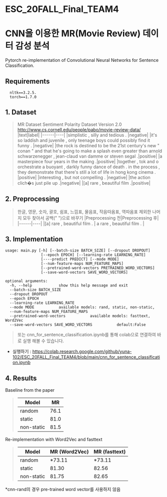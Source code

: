 ESC_20FALL_Final_TEAM4
=======================
# CNN을 이용한 MR(Movie Review) 데이터 감성 분석
Pytorch re-implementation of Convolutional Neural Networks for Sentence Classification.

## Requirements

~~~
  nltk==3.2.5.
  torch==1.7.0
~~~

## 1. Dataset
> MR Dataset Sentiment Polarity Dataset Version 2.0  http://www.cs.cornell.edu/people/pabo/movie-review-data/
> |text|label|
> |------|----|
> |simplistic , silly and tedious .	|negative|
> |it's so laddish and juvenile , only teenage boys could possibly find it funny . |negative|
> |the rock is destined to be the 21st century's new " conan " and that he's going to make a splash even greater than arnold schwarzenegger , jean-claud van damme or steven segal .|positive|
> |a masterpiece four years in the making .|positive|
> |together , tok and o orchestrate a buoyant , darkly funny dance of death . in the process , they demonstrate that there's still a lot of life in hong kong cinema . |positive|
> |interesting , but not compelling . |negative|
> |the action clich�s just pile up .|negative|
> |[a] rare , beautiful film .|positive|


## 2. Preprocessing
> 한글, 영문, 숫자, 괄호, 쉼표, 느낌표, 물음표, 작음따옴표, 역따옴표 제외한 나머지 모두 찾아서 공백(" ")으로 바꾸기
> |Preprocessing 전|Preprocessing 후|
> |------|----|
> |[a] rare , beautiful film . | a rare , beautiful film . |


## 3. Implementation
 
    usage: main.py [-h] [--batch-size BATCH_SIZE] [--dropout DROPOUT] 
                    [--epoch EPOCH] [--learning-rate LEARNING_RATE]
                    [----predict PREDICT] [--mode MODE]
                    [--num-feature-maps NUM_FEATURE_MAPS]
                    [--pretrained-word-vectors PRETRAINED_WORD_VECTORS]
                    [--save-word-vectors SAVE_WORD_VECTORS]

    optional arguments:
      -h, --help            show this help message and exit
      --batch-size BATCH_SIZE
      --dropout DROPOUT
      --epoch EPOCH
      --learning-rate LEARNING_RATE
      --mode MODE           available models: rand, static, non-static,
      --num-feature-maps NUM_FEATURE_MAPS
      --pretrained-word-vectors           available models: fasttext, Word2Vec
      --save-word-vectors SAVE_WORD_VECTORS           default:False
      
> 또는 cnn_for_sentence_classification.ipynb를 통해 colab으로 연결하여 바로 실행 해볼 수 있습니다.
* 실행하기 : https://colab.research.google.com/github/yuna-102/ESC_20FALL_Final_TEAM4/blob/main/cnn_for_sentence_classification.ipynb

## 4. Results
Baseline from the paper

> | Model | MR | 
> | ----- | -- | 
> | random | 76.1 | 
> | static | 81.0 | 
> | non-static | 81.5 | 


Re-implementation with Word2Vec and fasttext

> | Model | MR (Word2Vec) | MR (fasttext) |
> | ----- | -- | -- | 
> | random | *73.11 | *73.11 | 
> | static | 81.30 | 82.56 | 
> | non-static | 81.75| 82.65 |

  *cnn-rand의 경우 pre-trained word vector를 사용하지 않음






